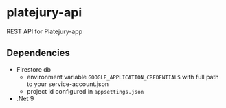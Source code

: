# platejury-api
REST API for Platejury-app

## Dependencies

- Firestore db 
    - environment variable `GOOGLE_APPLICATION_CREDENTIALS` with full path to your service-account.json
    - project id configured in `appsettings.json`
- .Net 9


